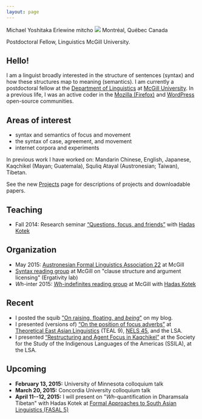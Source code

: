 ```yaml
---
layout: page
---
```

<div class="vcard">
<span class="fn">Michael Yoshitaka Erlewine</span>
<span class="nickname">mitcho</span>
<span class="photo image"><img src="/images/kyoto-270x150.jpg"/></span>
<span class="adr">
	<span class="locality">Montréal</span>,
	<span class="region">Québec</span>
	<span class="country">Canada</span>
</span>

<span class="title">Postdoctoral Fellow, Linguistics</span>
<span class="org">McGill University</span>.
</div>

## Hello!

I am a linguist broadly interested in the structure of sentences (syntax) and how these structures map to meaning (semantics). I am currently a postdoctoral fellow at the [Department of Linguistics](http://www.mcgill.ca/linguistics/department-linguistics) at [McGill University](http://mcgill.ca). In a previous life, I was an active coder in the [Mozilla (Firefox)](http://mozilla.org) and [WordPress](http://wordpress.org) open-source communities.

## Areas of interest

*   syntax and semantics of focus and movement
*   the syntax of case, agreement, and movement
*   internet corpora and experiments

In previous work I have worked on: Mandarin Chinese, English, Japanese, Kaqchikel (Mayan; Guatemala), Squliq Atayal (Austronesian; Taiwan), Tibetan.

See the new [Projects](/projects) page for descriptions of projects and downloadable papers.

## Teaching

*   Fall 2014: Research seminar [&#8220;Questions, focus, and friends&#8221;](http://people.linguistics.mcgill.ca/~michael.erlewine/focus-wh/) with [Hadas Kotek](http://hkotek.com)

## Organization

*	May 2015: [Austronesian Formal Linguistics Association 22](http://lingconf.com/afla22/) at McGill
*	[Syntax reading group](http://ergativity.org) at McGill on "clause structure and argument licensing" (Ergativity lab)
*	*Wh*-inter 2015: [*Wh*-indefinites reading group](http://people.linguistics.mcgill.ca/~michael.erlewine/focus-wh/) at McGill with [Hadas Kotek](http://hkotek.com)

## Recent

*	I posted the squib ["On raising, floating, and *being*"](/blog/floating-raising-being/) on my blog.
*   I presented (versions of) [&#8220;On the position of focus adverbs&#8221;](/research/talk-teal9.html) at [Theoretical East Asian Linguistics](http://www.teal9.univ-nantes.fr/) (TEAL 9), [NELS 45](http://nels45.mit.edu), and the LSA.
*	I presented [&#8220;Restructuring and Agent Focus in Kaqchikel&#8221;](/research/talk-af-restructuring.html) at the Society for the Study of the Indigenous Languages of the Americas (SSILA), at the LSA.

## Upcoming

* 	**February 13, 2015:** University of Minnesota colloquium talk
* 	**March 20, 2015:** Concordia University colloquium talk
*	**April 11--12, 2015:** I will present on "*Wh*-quantification in Dharamsala Tibetan" with Hadas Kotek at [Formal Approaches to South Asian Linguistics (FASAL 5)](http://campuspress.yale.edu/fasal5/)
